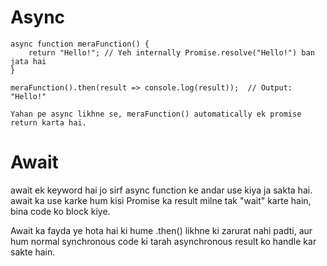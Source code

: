 # Async
```
async function meraFunction() {
    return "Hello!"; // Yeh internally Promise.resolve("Hello!") ban jata hai
}

meraFunction().then(result => console.log(result));  // Output: "Hello!"

Yahan pe async likhne se, meraFunction() automatically ek promise return karta hai.

```

# Await
await ek keyword hai jo sirf async function ke andar use kiya ja sakta hai. await ka use karke hum kisi Promise ka result milne tak "wait" karte hain, bina code ko block kiye.

Await ka fayda ye hota hai ki hume .then() likhne ki zarurat nahi padti, aur hum normal synchronous code ki tarah asynchronous result ko handle kar sakte hain.

